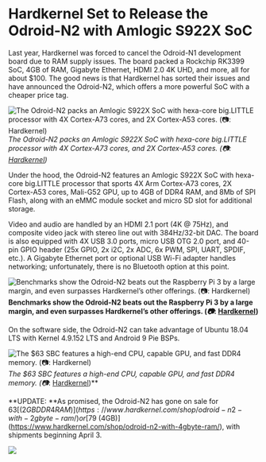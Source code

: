 
# Hardkernel Set to Release the Odroid-N2 with Amlogic S922X SoC

Last year, Hardkernel was forced to cancel the Odroid-N1 development board due to RAM supply issues. The board packed a Rockchip RK3399 SoC, 4GB of RAM, Gigabyte Ethernet, HDMI 2.0 4K UHD, and more, all for about $100. The good news is that Hardkernel has sorted their issues and have announced the Odroid-N2, which offers a more powerful SoC with a cheaper price tag.

![The Odroid-N2 packs an Amlogic S922X SoC with hexa-core big.LITTLE processor with 4X Cortex-A73 cores, and 2X Cortex-A53 cores. (📷: [Hardkernel](https://forum.odroid.com/viewtopic.php?t=33781))](https://cdn-images-1.medium.com/max/2560/1*t2wBKwDtP1_Ko8Ps8JVeBw.jpeg)*The Odroid-N2 packs an Amlogic S922X SoC with hexa-core big.LITTLE processor with 4X Cortex-A73 cores, and 2X Cortex-A53 cores. (📷: [Hardkernel](https://forum.odroid.com/viewtopic.php?t=33781))*

Under the hood, the Odroid-N2 features an Amlogic S922X SoC with hexa-core big.LITTLE processor that sports 4X Arm Cortex-A73 cores, 2X Cortex-A53 cores, Mali-G52 GPU, up to 4GB of DDR4 RAM, and 8Mb of SPI Flash, along with an eMMC module socket and micro SD slot for additional storage.

Video and audio are handled by an HDMI 2.1 port (4K @ 75Hz), and composite video jack with stereo line out with 384Hz/32-bit DAC. The board is also equipped with 4X USB 3.0 ports, micro USB OTG 2.0 port, and 40-pin GPIO header (25x GPIO, 2x i2C, 2x ADC, 6x PWM, SPI, UART, SPDIF, etc.). A Gigabyte Ethernet port or optional USB Wi-Fi adapter handles networking; unfortunately, there is no Bluetooth option at this point.

![*Benchmarks show the Odroid-N2 beats out the Raspberry Pi 3 by a large margin, and even surpasses Hardkernel’s other offerings. (*📷*: [Hardkernel](https://forum.odroid.com/viewtopic.php?t=33781))*](https://cdn-images-1.medium.com/max/2560/1*JgR2kC1P7nQOjK7D7oO3Dg.png)**Benchmarks show the Odroid-N2 beats out the Raspberry Pi 3 by a large margin, and even surpasses Hardkernel’s other offerings. (*📷*: [Hardkernel](https://forum.odroid.com/viewtopic.php?t=33781))**

On the software side, the Odroid-N2 can take advantage of Ubuntu 18.04 LTS with Kernel 4.9.152 LTS and Android 9 Pie BSPs.

![The $63 SBC features a high-end CPU, capable GPU, and fast DDR4 memory. *(*📷*: [Hardkernel](https://www.hardkernel.com/shop/odroid-n2-with-4gbyte-ram/))*](https://cdn-images-1.medium.com/max/2560/1*thGzNCBiDlFpPDk-PuWaxw.jpeg)*The $63 SBC features a high-end CPU, capable GPU, and fast DDR4 memory. *(*📷*: [Hardkernel](https://www.hardkernel.com/shop/odroid-n2-with-4gbyte-ram/))**

**UPDATE: **As promised, the Odroid-N2 has gone on sale for $63 [(2GB DDR4 RAM)](https://www.hardkernel.com/shop/odroid-n2-with-2gbyte-ram/) or [$79 (4GB)](https://www.hardkernel.com/shop/odroid-n2-with-4gbyte-ram/), with shipments beginning April 3.

![](https://cdn-images-1.medium.com/max/4000/1*tR-jNXEQIlTnHDyLChWiQQ.png)

